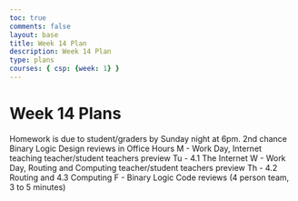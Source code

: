 ```yaml
---
toc: true
comments: false
layout: base
title: Week 14 Plan
description: Week 14 Plan
type: plans 
courses: { csp: {week: 1} }
---
```


# Week 14 Plans

Homework is due to student/graders by Sunday night at 6pm. 2nd chance Binary Logic Design reviews in Office Hours M - Work Day, Internet teaching teacher/student teachers preview Tu - 4.1 The Internet W - Work Day, Routing and Computing teacher/student teachers preview Th - 4.2 Routing and 4.3 Computing F - Binary Logic Code reviews (4 person team, 3 to 5 minutes)

